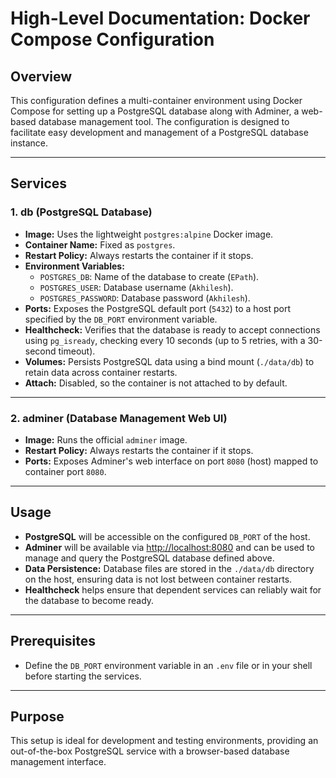# High-Level Documentation: Docker Compose Configuration

## Overview

This configuration defines a multi-container environment using Docker Compose for setting up a PostgreSQL database along with Adminer, a web-based database management tool. The configuration is designed to facilitate easy development and management of a PostgreSQL database instance.

---

## Services

### 1. db (PostgreSQL Database)

- **Image:** Uses the lightweight `postgres:alpine` Docker image.
- **Container Name:** Fixed as `postgres`.
- **Restart Policy:** Always restarts the container if it stops.
- **Environment Variables:**
  - `POSTGRES_DB`: Name of the database to create (`EPath`).
  - `POSTGRES_USER`: Database username (`Akhilesh`).
  - `POSTGRES_PASSWORD`: Database password (`Akhilesh`).
- **Ports:** Exposes the PostgreSQL default port (`5432`) to a host port specified by the `DB_PORT` environment variable.
- **Healthcheck:** Verifies that the database is ready to accept connections using `pg_isready`, checking every 10 seconds (up to 5 retries, with a 30-second timeout).
- **Volumes:** Persists PostgreSQL data using a bind mount (`./data/db`) to retain data across container restarts.
- **Attach:** Disabled, so the container is not attached to by default.

---

### 2. adminer (Database Management Web UI)

- **Image:** Runs the official `adminer` image.
- **Restart Policy:** Always restarts the container if it stops.
- **Ports:** Exposes Adminer's web interface on port `8080` (host) mapped to container port `8080`.

---

## Usage

- **PostgreSQL** will be accessible on the configured `DB_PORT` of the host.
- **Adminer** will be available via [http://localhost:8080](http://localhost:8080) and can be used to manage and query the PostgreSQL database defined above.
- **Data Persistence:** Database files are stored in the `./data/db` directory on the host, ensuring data is not lost between container restarts.
- **Healthcheck** helps ensure that dependent services can reliably wait for the database to become ready.

---

## Prerequisites

- Define the `DB_PORT` environment variable in an `.env` file or in your shell before starting the services.

---

## Purpose

This setup is ideal for development and testing environments, providing an out-of-the-box PostgreSQL service with a browser-based database management interface.